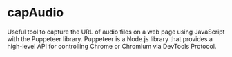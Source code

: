# capAudio
Useful tool to capture the URL of audio files on a web page using JavaScript with the Puppeteer library. Puppeteer is a Node.js library that provides a high-level API for controlling Chrome or Chromium via DevTools Protocol.
